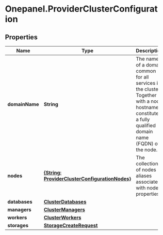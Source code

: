 # Onepanel.ProviderClusterConfiguration

## Properties
Name | Type | Description | Notes
------------ | ------------- | ------------- | -------------
**domainName** | **String** | The name of a domain common for all services in the cluster. Together with a node hostname constitutes a fully qualified domain name (FQDN) of the node.  | 
**nodes** | [**{String: ProviderClusterConfigurationNodes}**](ProviderClusterConfigurationNodes.md) | The collection of nodes aliases associated with nodes properties. | 
**databases** | [**ClusterDatabases**](ClusterDatabases.md) |  | 
**managers** | [**ClusterManagers**](ClusterManagers.md) |  | 
**workers** | [**ClusterWorkers**](ClusterWorkers.md) |  | 
**storages** | [**StorageCreateRequest**](StorageCreateRequest.md) |  | [optional] 


